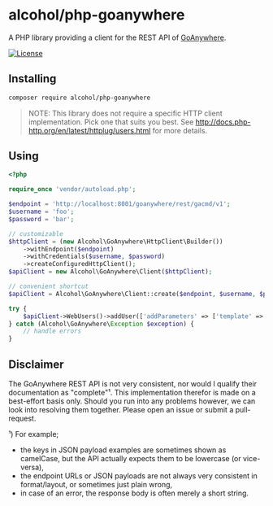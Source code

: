 # alcohol/php-goanywhere

A PHP library providing a client for the REST API of [GoAnywhere](https://www.goanywhere.com).

[![License](https://img.shields.io/packagist/l/alcohol/php-goanywhere.svg?style=flat-square)](https://packagist.org/packages/alcohol/go-anywhere)

## Installing

``` sh
composer require alcohol/php-goanywhere
```

> NOTE: This library does not require a specific HTTP client implementation. Pick one that suits you best. See
> http://docs.php-http.org/en/latest/httplug/users.html for more details.

## Using

``` php
<?php

require_once 'vendor/autoload.php';

$endpoint = 'http://localhost:8001/goanywhere/rest/gacmd/v1';
$username = 'foo';
$password = 'bar';

// customizable
$httpClient = (new Alcohol\GoAnywhere\HttpClient\Builder())
    ->withEndpoint($endpoint)
    ->withCredentials($username, $password)
    ->createConfiguredHttpClient();
$apiClient = new Alcohol\GoAnywhere\Client($httpClient);

// convenient shortcut
$apiClient = Alcohol\GoAnywhere\Client::create($endpoint, $username, $password);

try {
    $apiClient->WebUsers()->addUser(['addParameters' => ['template' => 'my-template', 'username' => 'Foo']]);
} catch (Alcohol\GoAnywhere\Exception $exception) {
    // handle errors
}
```

## Disclaimer

The GoAnywhere REST API is not very consistent, nor would I qualify their documentation as "complete"¹. This 
implementation therefor is made on a best-effort basis only. Should you run into any problems however, we can
look into resolving them together. Please open an issue or submit a pull-request.

¹) For example;

- the keys in JSON payload examples are sometimes shown as camelCase, but the API actually expects them to be lowercase (or vice-versa),
- the endpoint URLs or JSON payloads are not always very consistent in format/layout, or sometimes just plain wrong,
- in case of an error, the response body is often merely a short string.

